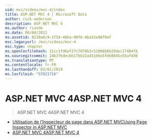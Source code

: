 ```yaml
---
uid: mvc/videos/mvc-4/index
title: ASP.NET MVC 4 | Microsoft Docs
author: rick-anderson
description: ASP.NET MVC 4
ms.author: riande
ms.date: 06/04/2012
ms.assetid: 8130a6c9-2f54-48ba-90f6-0ba52e98f0af
msc.legacyurl: /mvc/videos/mvc-4
msc.type: chapter
ms.openlocfilehash: 12cc1fd6ef27c7078b3c51006b6b29dec17404f6
ms.sourcegitcommit: 24b1f6decbb17bb22a45166e5fdb0845c65af498
ms.translationtype: MT
ms.contentlocale: fr-FR
ms.lasthandoff: 03/01/2019
ms.locfileid: "57021716"
---
```

<a name="aspnet-mvc-4"></a><span data-ttu-id="ca108-103">ASP.NET MVC 4</span><span class="sxs-lookup"><span data-stu-id="ca108-103">ASP.NET MVC 4</span></span>
====================
> <span data-ttu-id="ca108-104">ASP.NET MVC 4</span><span class="sxs-lookup"><span data-stu-id="ca108-104">ASP.NET MVC 4</span></span>


- [<span data-ttu-id="ca108-105">Utilisation de l’Inspecteur de page dans ASP.NET MVC</span><span class="sxs-lookup"><span data-stu-id="ca108-105">Using Page Inspector in ASP.NET MVC</span></span>](using-page-inspector-in-aspnet-mvc.md)
- [<span data-ttu-id="ca108-106">ASP.NET MVC 4</span><span class="sxs-lookup"><span data-stu-id="ca108-106">ASP.NET MVC 4</span></span>](aspnet-mvc-4.md)
